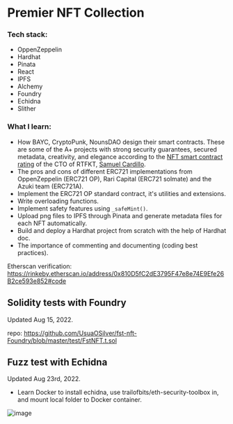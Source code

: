 # Premier NFT Collection

### Tech stack:
- OppenZeppelin
- Hardhat
- Pinata
- React
- IPFS
- Alchemy
- Foundry
- Echidna
- Slither

### What I learn:
- How BAYC, CryptoPunk, NounsDAO design their smart contracts. These are some of the A+ projects with strong security guarantees, secured metadata, creativity, and elegance according to the [NFT smart contract rating](https://docs.google.com/spreadsheets/d/1vv1FNTSgIlAyeOg7lIYyChy9b9XYHJlS-spA7vYSSgk/edit#gid=0) of the CTO of RTFKT, [Samuel Cardillo](http://twitter.com/CardilloSamuel).
- The pros and cons of different ERC721 implementations from OppenZeppelin (ERC721 OP), Rari Capital (ERC721 solmate) and the Azuki team (ERC721A).
- Implement the ERC721 OP standard contract, it's utilities and extensions.
- Write overloading functions.
- Implement safety features using `_safeMint()`.
- Upload png files to IPFS through Pinata and generate metadata files for each NFT automatically.
- Build and deploy a Hardhat project from scratch with the help of Hardhat doc.
- The importance of commenting and documenting (coding best practices).

Etherscan verification: https://rinkeby.etherscan.io/address/0x810D5fC2dE3795F47e8e74E9Efe26B2ce593e852#code

## Solidity tests with Foundry
Updated Aug 15, 2022.

repo: https://github.com/UsuaOSilver/fst-nft-Foundry/blob/master/test/FstNFT.t.sol


## Fuzz test with Echidna
Updated Aug 23rd, 2022.

- Learn Docker to install echidna, use trailofbits/eth-security-toolbox in, and mount local folder to Docker container.

![image](https://user-images.githubusercontent.com/48362877/186281144-436830a4-9efb-4473-94ee-7b4b970666e8.png)
